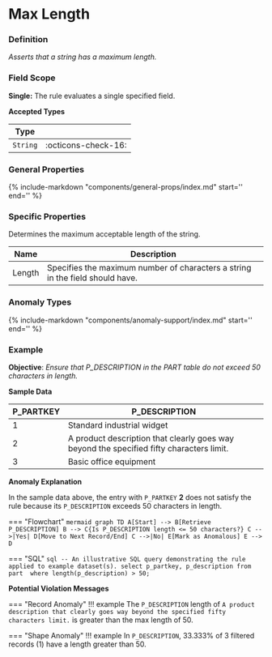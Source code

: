 # Max Length

### Definition

*Asserts that a string has a maximum length.*

### Field Scope

**Single:** The rule evaluates a single specified field.

**Accepted Types**

| Type        |                          |
|-------------|--------------------------|
| `String`    | <div style="text-align:center">:octicons-check-16:</div>      |

### General Properties

{%
    include-markdown "components/general-props/index.md"
    start='<!-- all-props--start -->'
    end='<!-- all-props--end -->'
%}

### Specific Properties

Determines the maximum acceptable length of the string.

| Name               | Description           |
|--------------------|-----------------------|
| <div class="text-primary">Length</div>             | Specifies the maximum number of characters a string in the field should have. |

### Anomaly Types

{%
    include-markdown "components/anomaly-support/index.md"
    start='<!-- all-types--start -->'
    end='<!-- all-types--end -->'
%}

### Example

**Objective**: *Ensure that P_DESCRIPTION in the PART table do not exceed 50 characters in length.*

**Sample Data**

| P_PARTKEY | P_DESCRIPTION                      |
|-----------|------------------------------------|
| 1         | Standard industrial widget         |
| 2         |  <span class="text-negative">A product description that clearly goes way beyond the specified fifty characters limit.</span> |
| 3         | Basic office equipment             |

**Anomaly Explanation**

In the sample data above, the entry with `P_PARTKEY` **2** does not satisfy the rule because its `P_DESCRIPTION` exceeds 50 characters in length.

=== "Flowchart"
    ```mermaid
    graph TD
    A[Start] --> B[Retrieve P_DESCRIPTION]
    B --> C{Is P_DESCRIPTION length <= 50 characters?}
    C -->|Yes| D[Move to Next Record/End]
    C -->|No| E[Mark as Anomalous]
    E --> D
    ```

=== "SQL"
    ```sql
    -- An illustrative SQL query demonstrating the rule applied to example dataset(s).
    select
        p_partkey,
        p_description
    from part 
    where
        length(p_description) > 50;
    ```

**Potential Violation Messages**

=== "Record Anomaly"
    !!! example
        The `P_DESCRIPTION` length of `A product description that clearly goes way beyond the specified fifty characters limit.` is greater than the max length of 50.
        
=== "Shape Anomaly"
    !!! example
        In `P_DESCRIPTION`, 33.333% of 3 filtered records (1) have a length greater than 50.
